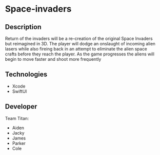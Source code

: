 # Space-invaders

## Description
Return of the invaders will be a re-creation of the original Space Invaders but reimagined in 3D. The player will dodge an onslaught of incoming alien lasers while also fireing back in an attempt to eliminate the alien space crafts before they reach the player. As the game progresses the aliens will begin to move faster and shoot more frequently

## Technologies
* Xcode
* SwiftUI

## Developer
Team Titan:

* Aiden
* Jacky
* James
* Parker
* Cole

